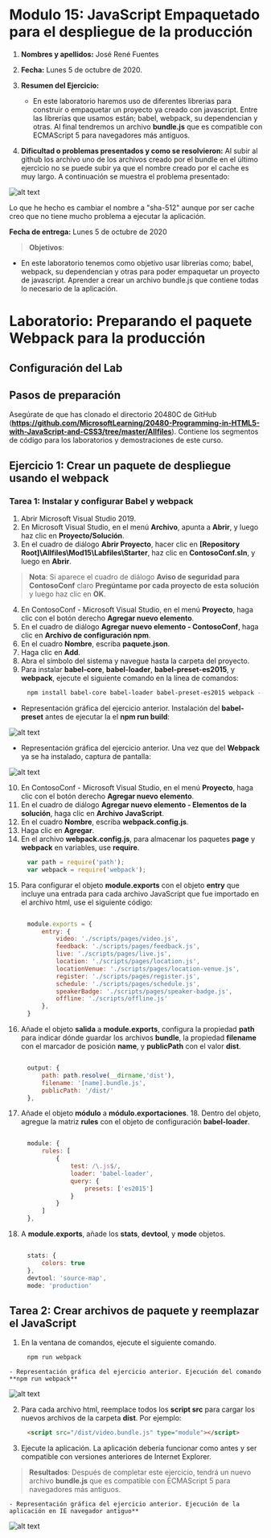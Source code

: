 # Modulo 15: JavaScript Empaquetado para el despliegue de la producción

1. **Nombres y apellidos:** José René Fuentes
2. **Fecha:** Lunes 5 de octubre de 2020.
3. **Resumen del Ejercicio:**
    * En este laboratorio haremos uso de diferentes librerias para construir o empaquetar un proyecto ya creado con javascript. Entre las librerías que usamos están; babel, webpack, su dependencian y otras. Al final tendremos un archivo **bundle.js** que es compatible con ECMAScript 5 para navegadores más antiguos.

    
4. **Dificultad o problemas presentados y como se resolvieron:** Al subir al github los archivo uno de los archivos creado por el bundle en el último ejercicio no se puede subir ya que el nombre creado por el cache es muy largo. A continuación se muestra el problema presentado:


![alt text](./Images/Fig-5-NombreLargo.jpg "Error por nombre largo")

Lo que he hecho es cambiar el nombre a "sha-512" aunque por ser cache creo que no tiene mucho problema a ejecutar la aplicación.

**Fecha de entrega:** Lunes 5 de octubre de 2020

>**Objetivos**: 
* En este laboratorio tenemos como objetivo usar librerías como; babel, webpack, su dependencian y otras para poder empaquetar un proyecto de javascript. Aprender a crear un archivo bundle.js que contiene todas lo necesario de la aplicación.

# Laboratorio: Preparando el paquete Webpack para la producción

## Configuración del Lab

## Pasos de preparación
 
Asegúrate de que has clonado el directorio 20480C de GitHub (**https://github.com/MicrosoftLearning/20480-Programming-in-HTML5-with-JavaScript-and-CSS3/tree/master/Allfiles**). Contiene los segmentos de código para los laboratorios y demostraciones de este curso.

## Ejercicio 1: Crear un paquete de despliegue usando el webpack

### Tarea 1: Instalar y configurar Babel y webpack

1.	Abrir Microsoft Visual Studio 2019.
2.	En Microsoft Visual Studio, en el menú **Archivo**, apunta a **Abrir**, y luego haz clic en **Proyecto/Solución**.
3.	En el cuadro de diálogo **Abrir Proyecto**, hacer clic en **[Repository Root]\Allfiles\Mod15\Labfiles\Starter**, haz clic en **ContosoConf.sln**, y luego en **Abrir**.

>**Nota**: Si aparece el cuadro de diálogo **Aviso de seguridad para ContosoConf** claro **Pregúntame por cada proyecto de esta solución** y luego haz clic en **OK**.

4.	En ContosoConf - Microsoft Visual Studio, en el menú **Proyecto**, haga clic con el botón derecho **Agregar nuevo elemento**.
5.	En el cuadro de diálogo **Agregar nuevo elemento - ContosoConf**, haga clic en **Archivo de configuración npm**.
6.	En el cuadro **Nombre**, escriba **paquete.json**.
7.	Haga clic en **Add**.
8.  Abra el símbolo del sistema y navegue hasta la carpeta del proyecto.
9.  Para instalar **babel-core**, **babel-loader**, **babel-preset-es2015**, y **webpack**, ejecute el siguiente comando en la línea de comandos:
   ```bash
        npm install babel-core babel-loader babel-preset-es2015 webpack --save-dev
   ```
- Representación gráfica del ejercicio anterior. Instalación del **babel-preset** antes de ejecutar la el **npm run build**:

![alt text](./Images/Fig-1-BabelInstall.jpg "Instalando babel-preset")

- Representación gráfica del ejercicio anterior. Una vez que del **Webpack** ya se ha instalado, captura de pantalla:

![alt text](./Images/Fig-2-BabelInstallHecho.jpg "Instalando babel-preset")


10. En ContosoConf - Microsoft Visual Studio, en el menú **Proyecto**, haga clic con el botón derecho **Agregar nuevo elemento**.
11. En el cuadro de diálogo **Agregar nuevo elemento - Elementos de la solución**, haga clic en **Archivo JavaScript**.
12. En el cuadro **Nombre**, escriba **webpack.config.js**.
13. Haga clic en **Agregar**.
14. En el archivo **webpack.config.js**, para almacenar los paquetes **page** y **webpack** en variables, use **require**.
   ```javascript
        var path = require('path');
        var webpack = require('webpack');
   ```
15. Para configurar el objeto **module.exports** con el objeto **entry** que incluye una entrada para cada archivo JavaScript que fue importado en el archivo html, use el siguiente código:
   ```javascript

        module.exports = {
            entry: {
                video: './scripts/pages/video.js',
                feedback: './scripts/pages/feedback.js',
                live: './scripts/pages/live.js',
                location: './scripts/pages/location.js',
                locationVenue: './scripts/pages/location-venue.js',
                register: './scripts/pages/register.js',
                schedule: './scripts/pages/schedule.js',
                speakerBadge: './scripts/pages/speaker-badge.js',
                offline: './scripts/offline.js'
            },
        }
   ```
16. Añade el objeto **salida** a **module.exports**, configura la propiedad **path** para indicar dónde guardar los archivos **bundle**, la propiedad **filename** con el marcador de posición **name**, y **publicPath** con el valor **dist**.
   ```javascript
   
        output: {
            path: path.resolve(__dirname,'dist'),
            filename: '[name].bundle.js',
            publicPath: '/dist/'
        },
   ```
17. Añade el objeto **módulo** a **módulo.exportaciones**. 18. Dentro del objeto, agregue la matriz **rules** con el objeto de configuración **babel-loader**.
   ```javascript

        module: {
            rules: [
                {
                    test: /\.js$/,
                    loader: 'babel-loader',
                    query: {
                        presets: ['es2015']
                    }
                }
            ]
        },
   ```
18. A **module.exports**, añade los **stats**, **devtool**, y **mode** objetos.
   ```javascript

        stats: {
            colors: true
        },
        devtool: 'source-map',
        mode: 'production'
   ```


## Tarea 2: Crear archivos de paquete y reemplazar el JavaScript

1.  En la ventana de comandos, ejecute el siguiente comando.
   ```bash
        npm run webpack
   ```

    - Representación gráfica del ejercicio anterior. Ejecución del comando **npm run webpack** 

![alt text](./Images/Fig-3-WebpackRun.jpg "Instalando Webpack")


2.  Para cada archivo html, reemplace todos los **script src** para cargar los nuevos archivos de la carpeta **dist**. Por ejemplo:
   ```html
        <script src="/dist/video.bundle.js" type="module"></script>
   ```
3.  Ejecute la aplicación. La aplicación debería funcionar como antes y ser compatible con versiones anteriores de Internet Explorer.

>**Resultados**: Después de completar este ejercicio, tendrá un nuevo archivo **bundle.js** que es compatible con ECMAScript 5 para navegadores más antiguos.

    - Representación gráfica del ejercicio anterior. Ejecución de la aplicación en IE navegador antiguo** 

![alt text](./Images/Fig-4-IEStars.jpg "Instalando Webpack")



